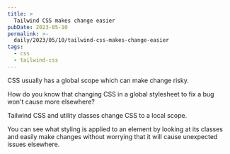 ```yaml
---
title: >
  Tailwind CSS makes change easier
pubDate: 2023-05-10
permalink: >-
  daily/2023/05/10/tailwind-css-makes-change-easier
tags:
  - css
  - tailwind-css
---
```


CSS usually has a global scope which can make change risky.

How do you know that changing CSS in a global stylesheet to fix a bug won't cause more elsewhere?

Tailwind CSS and utility classes change CSS to a local scope.

You can see what styling is applied to an element by looking at its classes and easily make changes without worrying that it will cause unexpected issues elsewhere.
